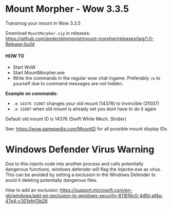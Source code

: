 # Mount Morpher - Wow 3.3.5
Transmog your mount in Wow 3.3.5

Download `MountMorpher.zip` in releases: https://github.com/andersblomqvist/mount-morpher/releases/tag/1.0-Release-build

#### HOW TO
* Start WoW
* Start MountMorpher.exe
* Write the commands in the regular wow chat ingame. Preferably `/w` to yourself due to command messages are not hidden.

**Example on commands:**
* `.m 14376 31007` changes your old mount (14376) to Invincible (31007)
* `.m 31007` when old mount is already set you dont have to do it again

Default old mount ID is 14376 (Swift White Mech. Strider)

See: https://wow.gamepedia.com/MountID for all possible mount display IDs

# Windows Defender Virus Warning

Due to this injects code into another process and calls potentially dangerous functions, windows defender will flag the Injector.exe as virus. This can be avoided by setting a exclusion in the Windows Defender to avoid it deleting potentially dangerous files.

How to add an exclusion:
https://support.microsoft.com/en-gb/windows/add-an-exclusion-to-windows-security-811816c0-4dfd-af4a-47e4-c301afe13b26


